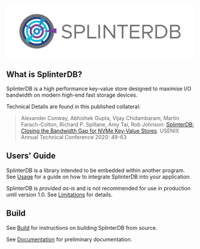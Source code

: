 ![SplinterDB Project Logo](docs/images/splinterDB-logo.png)

## What is SplinterDB?
SplinterDB is a high performance key-value store designed to maximise I/O bandwidth on modern
high-end fast storage devices.

Technical Details are found in this published collateral:
> Alexander Conway, Abhishek Gupta, Vijay Chidambaram, Martin Farach-Colton, Richard P. Spillane, Amy Tai, Rob Johnson:
[SplinterDB: Closing the Bandwidth Gap for NVMe Key-Value Stores](https://www.usenix.org/conference/atc20/presentation/conway). USENIX Annual Technical Conference 2020: 49-63

## Users' Guide
SplinterDB is a library intended to be embedded within another program.  See [Usage](docs/usage.md) for a guide on how to integrate SplinterDB into your application.

SplinterDB is *provided as-is* and is not recommended for use in production until version 1.0. See [Limitations](docs/limitations.md) for details.

## Build
See [Build](docs/build.md) for instructions on building SplinterDB from source.

See [Documentation](docs/README.md) for preliminary documentation.
